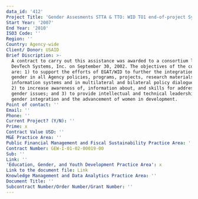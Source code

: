 ```yaml
---
data_id: '412'
Project Title: 'Gender Assesments STTA & TTO: WID TO1 end-of-project Symposium (TDY 81)'
Start Year: '2007'
End Year: '2010'
ISO3 Code: ''
Region: ''
Country: Agency-wide
Client/ Donor: USAID
Brief Discription: >-
  A contract to carry out this assistance was awarded to a consortium led by
  DevTech Systems, Inc. on September 30, 2002. The objectives of the contract
  are: 1) to support the efforts of EGAT/WID to further the integration of
  gender in all Agency policies, programs, projects, research materials,
  information systems and in multilateral and bilateral policy dialogue efforts;
  2) to increase awareness of, information about, and skills for addressing
  gender issues; and 3) to provide intellectual and technical leadership in
  gender integration and the advancement of women in development.
Point of contact: ''
Email: ''
Phone: ''
Current Project? (Y/N): ''
Prime: x
Contract Value USD: ''
M&E Practice Area: ''
Public Financial Management and Fiscal Sustainability Practice Area: ''
Contract Number: GEW-I-01-02-00019-00
Sub: ''
Link: ''
'Education, Gender, and Youth Development Practice Area': x
Link to the document file: Link
Knowledge Management and Data Analytics Practice Area: ''
Document Title: ''
Subcontract Number/Order Number/Grant Number: ''
---
```

